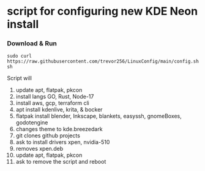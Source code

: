 # script for configuring new KDE Neon install
### Download & Run
```
sudo curl https://raw.githubusercontent.com/trevor256/LinuxConfig/main/config.sh sh

```
Script will
 1. update apt, flatpak, pkcon
 2. install langs GO, Rust, Node-17
 3. install aws, gcp, terraform cli
 4. apt install kdenlive, krita, & bocker
 5. flatpak install blender, Inkscape, blankets, easyssh, gnomeBoxes, godotengine
 6. changes theme to kde.breezedark
 7. git clones github projects
 8. ask to install drivers xpen, nvidia-510
 9. removes xpen.deb
 10. update apt, flatpak, pkcon
 11. ask to remove the script and reboot
